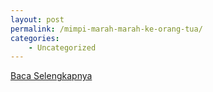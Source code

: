 ```yaml
---
layout: post
permalink: /mimpi-marah-marah-ke-orang-tua/
categories:
    - Uncategorized
---
```


[Baca Selengkapnya](/08)